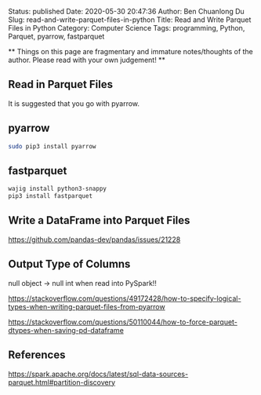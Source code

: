 Status: published
Date: 2020-05-30 20:47:36
Author: Ben Chuanlong Du
Slug: read-and-write-parquet-files-in-python
Title: Read and Write Parquet Files in Python
Category: Computer Science
Tags: programming, Python, Parquet, pyarrow, fastparquet

**
Things on this page are
fragmentary and immature notes/thoughts of the author.
Please read with your own judgement!
**

## Read in Parquet Files

It is suggested that you go with pyarrow.

## pyarrow

```bash
sudo pip3 install pyarrow
```

## fastparquet

```bash
wajig install python3-snappy
pip3 install fastparquet 
```

## Write a DataFrame into Parquet Files

https://github.com/pandas-dev/pandas/issues/21228

## Output Type of Columns

null object -> null int when read into PySpark!!

https://stackoverflow.com/questions/49172428/how-to-specify-logical-types-when-writing-parquet-files-from-pyarrow

https://stackoverflow.com/questions/50110044/how-to-force-parquet-dtypes-when-saving-pd-dataframe

## References 

https://spark.apache.org/docs/latest/sql-data-sources-parquet.html#partition-discovery
